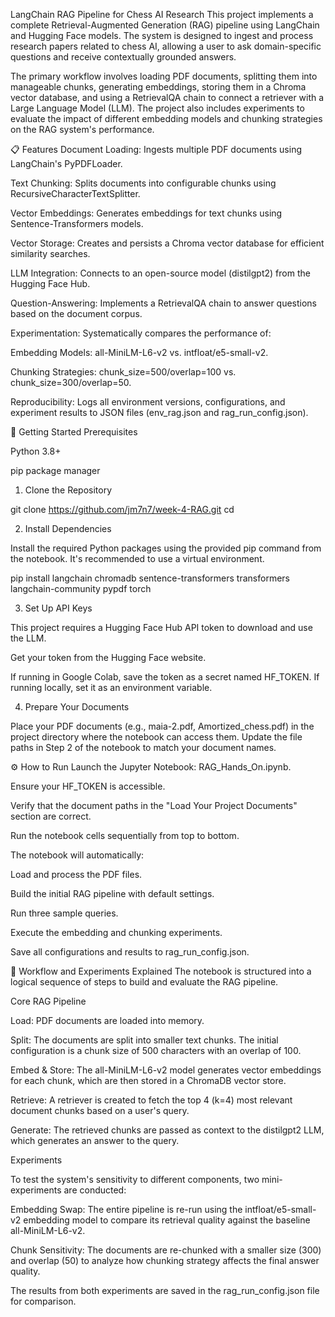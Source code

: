 LangChain RAG Pipeline for Chess AI Research
This project implements a complete Retrieval-Augmented Generation (RAG) pipeline using LangChain and Hugging Face models. The system is designed to ingest and process research papers related to chess AI, allowing a user to ask domain-specific questions and receive contextually grounded answers.

The primary workflow involves loading PDF documents, splitting them into manageable chunks, generating embeddings, storing them in a Chroma vector database, and using a RetrievalQA chain to connect a retriever with a Large Language Model (LLM). The project also includes experiments to evaluate the impact of different embedding models and chunking strategies on the RAG system's performance.

📋 Features
Document Loading: Ingests multiple PDF documents using LangChain's PyPDFLoader.

Text Chunking: Splits documents into configurable chunks using RecursiveCharacterTextSplitter.

Vector Embeddings: Generates embeddings for text chunks using Sentence-Transformers models.

Vector Storage: Creates and persists a Chroma vector database for efficient similarity searches.

LLM Integration: Connects to an open-source model (distilgpt2) from the Hugging Face Hub.

Question-Answering: Implements a RetrievalQA chain to answer questions based on the document corpus.

Experimentation: Systematically compares the performance of:

Embedding Models: all-MiniLM-L6-v2 vs. intfloat/e5-small-v2.

Chunking Strategies: chunk_size=500/overlap=100 vs. chunk_size=300/overlap=50.

Reproducibility: Logs all environment versions, configurations, and experiment results to JSON files (env_rag.json and rag_run_config.json).

🚀 Getting Started
Prerequisites

Python 3.8+

pip package manager

1. Clone the Repository

git clone https://github.com/jm7n7/week-4-RAG.git
cd <your-repository-directory>

2. Install Dependencies

Install the required Python packages using the provided pip command from the notebook. It's recommended to use a virtual environment.

pip install langchain chromadb sentence-transformers transformers langchain-community pypdf torch

3. Set Up API Keys

This project requires a Hugging Face Hub API token to download and use the LLM.

Get your token from the Hugging Face website.

If running in Google Colab, save the token as a secret named HF_TOKEN. If running locally, set it as an environment variable.

4. Prepare Your Documents

Place your PDF documents (e.g., maia-2.pdf, Amortized_chess.pdf) in the project directory where the notebook can access them. Update the file paths in Step 2 of the notebook to match your document names.

⚙️ How to Run
Launch the Jupyter Notebook: RAG_Hands_On.ipynb.

Ensure your HF_TOKEN is accessible.

Verify that the document paths in the "Load Your Project Documents" section are correct.

Run the notebook cells sequentially from top to bottom.

The notebook will automatically:

Load and process the PDF files.

Build the initial RAG pipeline with default settings.

Run three sample queries.

Execute the embedding and chunking experiments.

Save all configurations and results to rag_run_config.json.

🔬 Workflow and Experiments Explained
The notebook is structured into a logical sequence of steps to build and evaluate the RAG pipeline.

Core RAG Pipeline

Load: PDF documents are loaded into memory.

Split: The documents are split into smaller text chunks. The initial configuration is a chunk size of 500 characters with an overlap of 100.

Embed & Store: The all-MiniLM-L6-v2 model generates vector embeddings for each chunk, which are then stored in a ChromaDB vector store.

Retrieve: A retriever is created to fetch the top 4 (k=4) most relevant document chunks based on a user's query.

Generate: The retrieved chunks are passed as context to the distilgpt2 LLM, which generates an answer to the query.

Experiments

To test the system's sensitivity to different components, two mini-experiments are conducted:

Embedding Swap: The entire pipeline is re-run using the intfloat/e5-small-v2 embedding model to compare its retrieval quality against the baseline all-MiniLM-L6-v2.

Chunk Sensitivity: The documents are re-chunked with a smaller size (300) and overlap (50) to analyze how chunking strategy affects the final answer quality.

The results from both experiments are saved in the rag_run_config.json file for comparison.

